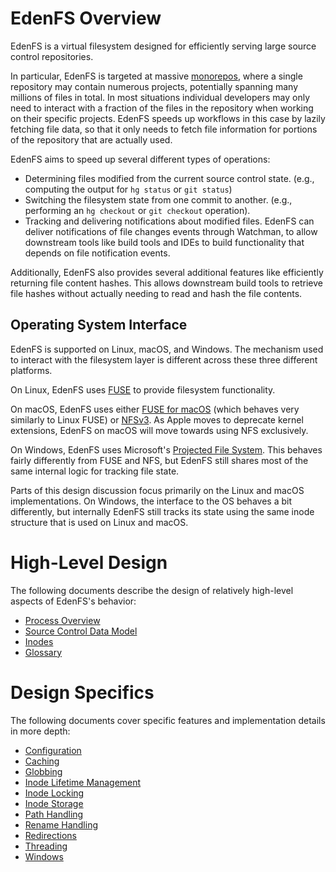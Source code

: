 EdenFS Overview
===============

EdenFS is a virtual filesystem designed for efficiently serving large source
control repositories.

In particular, EdenFS is targeted at massive
[monorepos](https://en.wikipedia.org/wiki/Monorepo), where a single
repository may contain numerous projects, potentially spanning many millions of
files in total.  In most situations individual developers may only need to
interact with a fraction of the files in the repository when working on their
specific projects.  EdenFS speeds up workflows in this case by lazily fetching
file data, so that it only needs to fetch file information for portions of the
repository that are actually used.

EdenFS aims to speed up several different types of operations:
* Determining files modified from the current source control state.
  (e.g., computing the output for `hg status` or `git status`)
* Switching the filesystem state from one commit to another.
  (e.g., performing an `hg checkout` or `git checkout` operation).
* Tracking and delivering notifications about modified files.
  EdenFS can deliver notifications of file changes events through Watchman,
  to allow downstream tools like build tools and IDEs to build functionality
  that depends on file notification events.

Additionally, EdenFS also provides several additional features like efficiently
returning file content hashes.  This allows downstream build tools to retrieve
file hashes without actually needing to read and hash the file contents.


Operating System Interface
--------------------------

EdenFS is supported on Linux, macOS, and Windows.  The mechanism used to
interact with the filesystem layer is different across these three different
platforms.

On Linux, EdenFS uses
[FUSE](https://en.wikipedia.org/wiki/Filesystem_in_Userspace) to provide
filesystem functionality.

On macOS, EdenFS uses either [FUSE for
macOS](https://osxfuse.github.io/) (which behaves very similarly to Linux FUSE)
or [NFSv3](https://datatracker.ietf.org/doc/html/rfc1813). As Apple moves to
deprecate kernel extensions, EdenFS on macOS will move towards using NFS
exclusively.

On Windows, EdenFS uses Microsoft's
[Projected File System](https://docs.microsoft.com/en-us/windows/win32/projfs/projected-file-system).
This behaves fairly differently from FUSE and NFS, but EdenFS still shares most
of the same internal logic for tracking file state.

Parts of this design discussion focus primarily on the Linux and
macOS implementations. On Windows, the interface to the OS behaves a bit
differently, but internally EdenFS still tracks its state using the same inode
structure that is used on Linux and macOS.


High-Level Design
=================

The following documents describe the design of relatively high-level aspects of
EdenFS's behavior:

* [Process Overview](./Process_State.md)
* [Source Control Data Model](./Data_Model.md)
* [Inodes](./Inodes.md)
* [Glossary](./Glossary.md)


Design Specifics
================

The following documents cover specific features and implementation details in
more depth:

* [Configuration](./Config.md)
* [Caching](./Caching.md)
* [Globbing](./Globbing.md)
* [Inode Lifetime Management](./InodeLifetime.md)
* [Inode Locking](./InodeLocks.md)
* [Inode Storage](./InodeStorage.md)
* [Path Handling](./Paths.md)
* [Rename Handling](./Rename.md)
* [Redirections](./Redirections.md)
* [Threading](./Threading.md)
* [Windows](./Windows.md)
